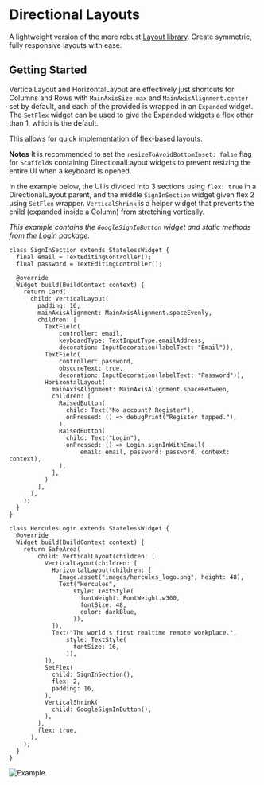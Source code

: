 
# Directional Layouts  
  
A lightweight version of the more robust [Layout library](https://pub.dev/packages/layout). Create symmetric, fully responsive layouts with ease.  
  
## Getting Started  
  
VerticalLayout and HorizontalLayout are effectively just shortcuts for Columns and Rows with `MainAxisSize.max` and `MainAxisAlignment.center` set by default, and each of the provided is wrapped in an `Expanded` widget. The `SetFlex` widget can be used to give the Expanded widgets a flex other than 1, which is the default.

This allows for quick implementation of flex-based layouts.  

**Notes**
It is recommended to set the `resizeToAvoidBottomInset: false` flag for `Scaffold`s containing DirectionalLayout widgets to prevent resizing the entire UI when a keyboard is opened.

In the example below, the UI is divided into 3 sections using `flex: true` in a DirectionalLayout parent, and the middle `SignInSection` widget given flex 2 using `SetFlex` wrapper.  `VerticalShrink` is a helper widget that prevents the child (expanded inside a Column) from stretching vertically.

*This example contains the `GoogleSignInButton` widget and static methods from the [Login package](https://pub.dev/packages/login).* 
```
class SignInSection extends StatelessWidget {  
  final email = TextEditingController();  
  final password = TextEditingController();  
  
  @override  
  Widget build(BuildContext context) {  
    return Card(  
      child: VerticalLayout(  
        padding: 16,  
        mainAxisAlignment: MainAxisAlignment.spaceEvenly,  
        children: [  
          TextField(  
              controller: email,  
              keyboardType: TextInputType.emailAddress,  
              decoration: InputDecoration(labelText: "Email")),  
          TextField(  
              controller: password,  
              obscureText: true,  
              decoration: InputDecoration(labelText: "Password")),  
          HorizontalLayout(  
            mainAxisAlignment: MainAxisAlignment.spaceBetween,  
            children: [  
              RaisedButton(  
                child: Text("No account? Register"),  
                onPressed: () => debugPrint("Register tapped."),  
              ),  
              RaisedButton(  
                child: Text("Login"),  
                onPressed: () => Login.signInWithEmail(  
                    email: email, password: password, context: context),  
              ),  
            ],  
          )  
        ],  
      ),  
    );  
  }  
}

class HerculesLogin extends StatelessWidget {  
  @override  
  Widget build(BuildContext context) {  
    return SafeArea(  
        child: VerticalLayout(children: [  
          VerticalLayout(children: [  
            HorizontalLayout(children: [  
              Image.asset("images/hercules_logo.png", height: 48),  
              Text("Hercules",  
                  style: TextStyle(  
                    fontWeight: FontWeight.w300,  
                    fontSize: 48,  
                    color: darkBlue,  
                  )),  
            ]),  
            Text("The world's first realtime remote workplace.",  
                style: TextStyle(  
                  fontSize: 16,  
                )),  
          ]),  
          SetFlex(  
            child: SignInSection(),  
            flex: 2,  
            padding: 16,  
          ),  
          VerticalShrink(  
            child: GoogleSignInButton(),  
          ),  
        ],  
        flex: true,  
      ),  
    );  
  }  
}
```
![Example.](https://i.imgur.com/xQ7uFCe.png)